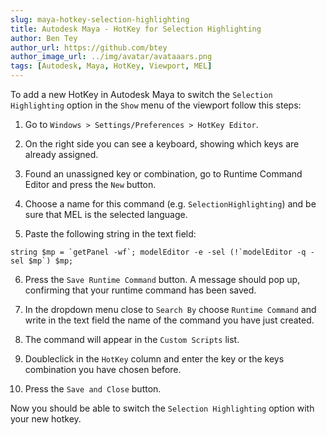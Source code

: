 ```yaml
---
slug: maya-hotkey-selection-highlighting
title: Autodesk Maya - HotKey for Selection Highlighting
author: Ben Tey
author_url: https://github.com/btey
author_image_url: ../img/avatar/avataaars.png
tags: [Autodesk, Maya, HotKey, Viewport, MEL]
---
```


To add a new HotKey in Autodesk Maya to switch the `Selection Highlighting` option in the `Show` menu of the viewport follow this steps:

1. Go to `Windows > Settings/Preferences > HotKey Editor`.

2. On the right side you can see a keyboard, showing which keys are already assigned.

3. Found an unassigned key or combination, go to Runtime Command Editor and press the `New` button.

4. Choose a name for this command (e.g. `SelectionHighlighting`) and be sure that MEL is the selected language.

5. Paste the following string in the text field:

```mel
string $mp = `getPanel -wf`; modelEditor -e -sel (!`modelEditor -q -sel $mp`) $mp;
```

6. Press the `Save Runtime Command` button. A message should pop up, confirming that your runtime command has been saved.

7. In the dropdown menu close to `Search By` choose `Runtime Command` and write in the text field the name of the command you have just created.

8. The command will appear in the `Custom Scripts` list.

9. Doubleclick in the `HotKey` column and enter the key or the keys combination you have chosen before.

10. Press the `Save and Close` button.

Now you should be able to switch the `Selection Highlighting` option with your new hotkey.
